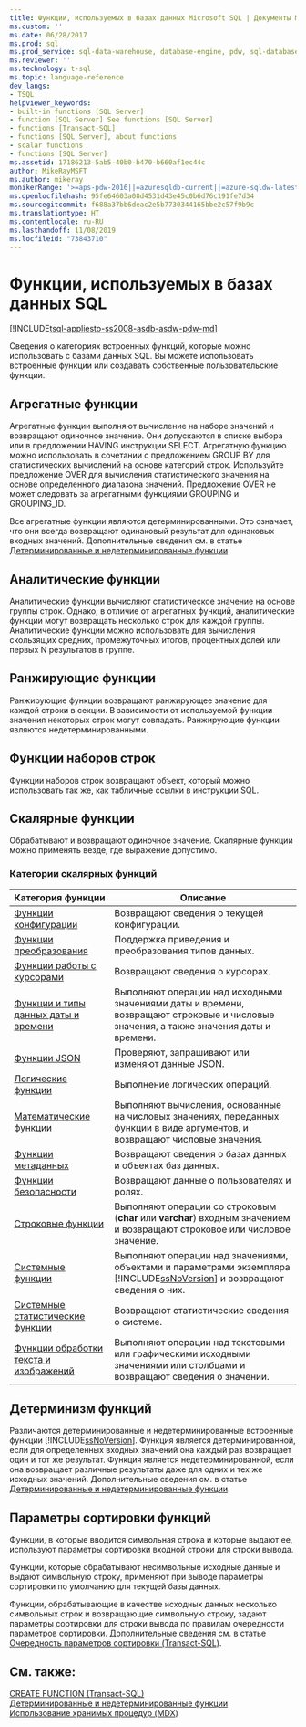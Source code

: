 ```yaml
---
title: Функции, используемых в базах данных Microsoft SQL | Документы Майкрософт
ms.custom: ''
ms.date: 06/28/2017
ms.prod: sql
ms.prod_service: sql-data-warehouse, database-engine, pdw, sql-database
ms.reviewer: ''
ms.technology: t-sql
ms.topic: language-reference
dev_langs:
- TSQL
helpviewer_keywords:
- built-in functions [SQL Server]
- function [SQL Server] See functions [SQL Server]
- functions [Transact-SQL]
- functions [SQL Server], about functions
- scalar functions
- functions [SQL Server]
ms.assetid: 17186213-5ab5-40b0-b470-b660af1ec44c
author: MikeRayMSFT
ms.author: mikeray
monikerRange: '>=aps-pdw-2016||=azuresqldb-current||=azure-sqldw-latest||>=sql-server-2016||=sqlallproducts-allversions||>=sql-server-linux-2017||=azuresqldb-mi-current'
ms.openlocfilehash: 95fe64603a08d4531d43e45c0b6d76c191fe7d34
ms.sourcegitcommit: f688a37bb6deac2e5b7730344165bbe2c57f9b9c
ms.translationtype: HT
ms.contentlocale: ru-RU
ms.lasthandoff: 11/08/2019
ms.locfileid: "73843710"
---
```

# <a name="what-are-the-sql-database-functions"></a>Функции, используемых в базах данных SQL
[!INCLUDE[tsql-appliesto-ss2008-asdb-asdw-pdw-md](../../includes/tsql-appliesto-ss2008-all-md.md)]

Сведения о категориях встроенных функций, которые можно использовать с базами данных SQL. Вы можете использовать встроенные функции или создавать собственные пользовательские функции.
  
## <a name="aggregate-functions"></a>Агрегатные функции

Агрегатные функции выполняют вычисление на наборе значений и возвращают одиночное значение. Они допускаются в списке выбора или в предложении HAVING инструкции SELECT. Агрегатную функцию можно использовать в сочетании с предложением GROUP BY для статистических вычислений на основе категорий строк. Используйте предложение OVER для вычисления статистического значения на основе определенного диапазона значений. Предложение OVER не может следовать за агрегатными функциями GROUPING и GROUPING_ID.

Все агрегатные функции являются детерминированными. Это означает, что они всегда возвращают одинаковый результат для одинаковых входных значений. Дополнительные сведения см. в статье [Детерминированные и недетерминированные функции](../../relational-databases/user-defined-functions/deterministic-and-nondeterministic-functions.md).

## <a name="analytic-functions"></a>Аналитические функции
Аналитические функции вычисляют статистическое значение на основе группы строк. Однако, в отличие от агрегатных функций, аналитические функции могут возвращать несколько строк для каждой группы. Аналитические функции можно использовать для вычисления скользящих средних, промежуточных итогов, процентных долей или первых N результатов в группе.

## <a name="ranking-functions"></a>Ранжирующие функции
Ранжирующие функции возвращают ранжирующее значение для каждой строки в секции. В зависимости от используемой функции значения некоторых строк могут совпадать. Ранжирующие функции являются недетерминированными.

## <a name="rowset-functions"></a>Функции наборов строк
Функции наборов строк возвращают объект, который можно использовать так же, как табличные ссылки в инструкции SQL.

## <a name="scalar-functions"></a>Скалярные функции
Обрабатывают и возвращают одиночное значение. Скалярные функции можно применять везде, где выражение допустимо.

### <a name="categories-of-scalar-functions"></a>Категории скалярных функций
  
|Категория функции|Описание|  
|-----------------------|-----------------|  
|[Функции конфигурации](configuration-functions-transact-sql.md)|Возвращают сведения о текущей конфигурации.|  
|[Функции преобразования](conversion-functions-transact-sql.md)|Поддержка приведения и преобразования типов данных.|  
|[Функции работы с курсорами](cursor-functions-transact-sql.md)|Возвращают сведения о курсорах.|  
|[Функции и типы данных даты и времени](date-and-time-data-types-and-functions-transact-sql.md)|Выполняют операции над исходными значениями даты и времени, возвращают строковые и числовые значения, а также значения даты и времени.|  
|[Функции JSON](json-functions-transact-sql.md)|Проверяют, запрашивают или изменяют данные JSON.|  
|[Логические функции](logical-functions-choose-transact-sql.md)|Выполнение логических операций.|  
|[Математические функции](mathematical-functions-transact-sql.md)|Выполняют вычисления, основанные на числовых значениях, переданных функции в виде аргументов, и возвращают числовые значения.|  
|[Функции метаданных](metadata-functions-transact-sql.md)|Возвращают сведения о базах данных и объектах баз данных.|  
|[Функции безопасности](security-functions-transact-sql.md)|Возвращают данные о пользователях и ролях.|  
|[Строковые функции](string-functions-transact-sql.md)|Выполняют операции со строковым (**char** или **varchar**) входным значением и возвращают строковое или числовое значение.|  
|[Системные функции](../../relational-databases/system-functions/system-functions-category-transact-sql.md)|Выполняют операции над значениями, объектами и параметрами экземпляра [!INCLUDE[ssNoVersion](../../includes/ssnoversion-md.md)] и возвращают сведения о них.|  
|[Системные статистические функции](system-statistical-functions-transact-sql.md)|Возвращают статистические сведения о системе.|  
|[Функции обработки текста и изображений](https://msdn.microsoft.com/library/b9c70488-1bf5-4068-a003-e548ccbc5199)|Выполняют операции над текстовыми или графическими исходными значениями или столбцами и возвращают сведения о значении.|  
  
## <a name="function-determinism"></a>Детерминизм функций  
 Различаются детерминированные и недетерминированные встроенные функции [!INCLUDE[ssNoVersion](../../includes/ssnoversion-md.md)]. Функция является детерминированной, если для определенных входных значений она каждый раз возвращает один и тот же результат. Функция является недетерминированной, если она возвращает различные результаты даже для одних и тех же исходных значений. Дополнительные сведения см. в статье [Детерминированные и недетерминированные функции](../../relational-databases/user-defined-functions/deterministic-and-nondeterministic-functions.md).  
  
## <a name="function-collation"></a>Параметры сортировки функций  
 Функции, в которые вводится символьная строка и которые выдают ее, используют параметры сортировки входной строки для строки вывода.  
  
 Функции, которые обрабатывают несимвольные исходные данные и выдают символьную строку, применяют при выводе параметры сортировки по умолчанию для текущей базы данных.  
  
 Функции, обрабатывающие в качестве исходных данных несколько символьных строк и возвращающие символьную строку, задают параметры сортировки для строки вывода по правилам очередности параметров сортировки. Дополнительные сведения см. в статье [Очередность параметров сортировки (Transact-SQL)](../../t-sql/statements/collation-precedence-transact-sql.md).  
  
## <a name="see-also"></a>См. также:  
 [CREATE FUNCTION (Transact-SQL)](../../t-sql/statements/create-function-transact-sql.md)   
 [Детерминированные и недетерминированные функции](../../relational-databases/user-defined-functions/deterministic-and-nondeterministic-functions.md)   
 [Использование хранимых процедур (MDX)](../../mdx/using-stored-procedures-mdx.md)  
  
  
